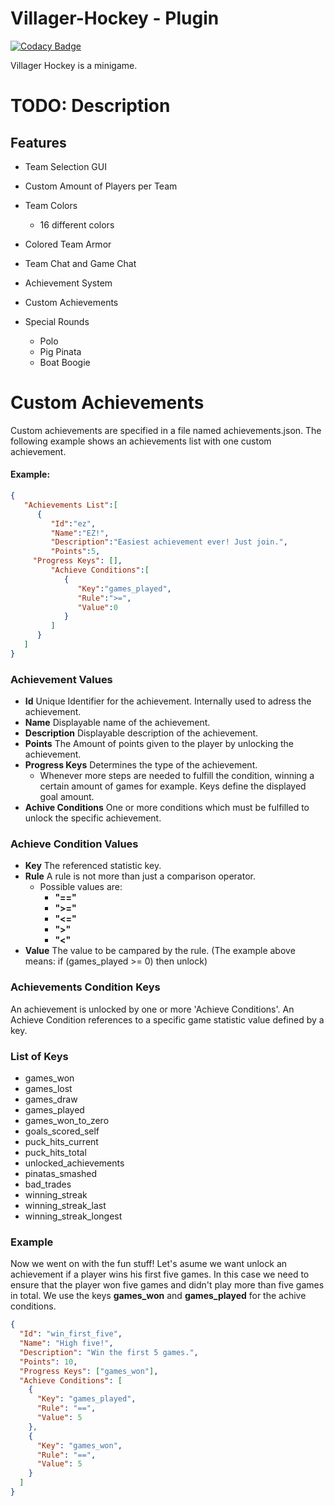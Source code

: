 # Villager-Hockey - Plugin

[![Codacy Badge](https://api.codacy.com/project/badge/Grade/b6ceaca0c2b141cfbe8b0ab792ecaaf2)](https://app.codacy.com/gh/SimonAtelier/VillagerHockey?utm_source=github.com&utm_medium=referral&utm_content=SimonAtelier/VillagerHockey&utm_campaign=Badge_Grade_Settings)

Villager Hockey is a minigame.

# TODO: Description

## Features
- Team Selection GUI
- Custom Amount of Players per Team
- Team Colors
	* 16 different colors
- Colored Team Armor
- Team Chat and Game Chat

- Achievement System
- Custom Achievements
- Special Rounds
	* Polo
	* Pig Pinata
	* Boat Boogie
	
# Custom Achievements
Custom achievements are specified in a file named achievements.json.
The following example shows an achievements list with one custom achievement.
#### Example:
```json
{
   "Achievements List":[
      {
         "Id":"ez",
         "Name":"EZ!",
         "Description":"Easiest achievement ever! Just join.",
         "Points":5,
	 "Progress Keys": [],
         "Achieve Conditions":[
            {
               "Key":"games_played",
               "Rule":">=",
               "Value":0
            }
         ]
      }
   ]
}
```
### Achievement Values
- **Id** Unique Identifier for the achievement. Internally used to adress the achievement. 
- **Name** Displayable name of the achievement.
- **Description** Displayable description of the achievement.
- **Points** The Amount of points given to the player by unlocking the achievement.
- **Progress Keys** Determines the type of the achievement.
	- Whenever more steps are needed to fulfill the condition, winning a certain amount of games for example. Keys define the displayed goal amount.
- **Achive Conditions** One or more conditions which must be fulfilled to unlock the specific achievement.

### Achieve Condition Values
- **Key** The referenced statistic key.
- **Rule** A rule is not more than just a comparison operator.
	- Possible values are:
		- **"=="**
		- **">="**
		- **"<="**
		- **">"**
		- **"<"**
- **Value** The value to be campared by the rule. (The example above means: if (games_played >= 0) then unlock)
		
### Achievements Condition Keys
An achievement is unlocked by one or more 'Achieve Conditions'. An Achieve Condition references to a specific game statistic value defined by a key.

### List of Keys
- games_won
- games_lost
- games_draw
- games_played
- games_won_to_zero
- goals_scored_self
- puck_hits_current
- puck_hits_total
- unlocked_achievements
- pinatas_smashed
- bad_trades
- winning_streak
- winning_streak_last
- winning_streak_longest

### Example
Now we went on with the fun stuff! Let's asume we want unlock an achievement if a player wins his first five games.
In this case we need to ensure that the player won five games and didn't play more than five games in total.
We use the keys **games_won** and **games_played** for the achive conditions.
```json
{
  "Id": "win_first_five",
  "Name": "High five!",
  "Description": "Win the first 5 games.",
  "Points": 10,
  "Progress Keys": ["games_won"],
  "Achieve Conditions": [
    {
      "Key": "games_played",
      "Rule": "==",
      "Value": 5
    },
    {
      "Key": "games_won",
      "Rule": "==",
      "Value": 5
    }
  ]
}
```



